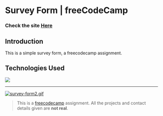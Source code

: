 # Survey Form | freeCodeCamp

### Check the site [Here](https://survey-form-sepia.vercel.app/ " Survey-form")

## Introduction
This is a simple survey form, a freecodecamp assignment.

## Technologies Used
<div>
	<a href="https://skillicons.dev">
		<img src="https://skillicons.dev/icons?i=nextjs,ts,sass" />
	</a>
</div>

------------

[![survey-form2.gif](https://i.postimg.cc/Pfy4tW1Z/survey-form2.gif)](https://postimg.cc/MXcR5jPK)

> This is a [freecodecamp](http://https://www.freecodecamp.org/learn/ "freecodecamp") assignment. All the projects and contact details given are **not real**.
